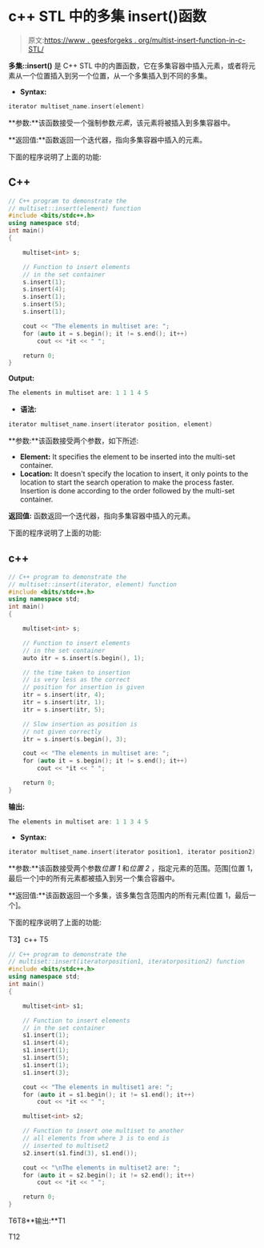 # c++ STL 中的多集 insert()函数

> 原文:[https://www . geesforgeks . org/multist-insert-function-in-c-STL/](https://www.geeksforgeeks.org/multiset-insert-function-in-c-stl/)

**多集::insert()** 是 C++ STL 中的内置函数，它在多集容器中插入元素，或者将元素从一个位置插入到另一个位置，从一个多集插入到不同的多集。

*   **Syntax:**

```cpp
iterator multiset_name.insert(element)

```

**参数:**该函数接受一个强制参数*元素*，该元素将被插入到多集容器中。

**返回值:**函数返回一个迭代器，指向多集容器中插入的元素。

下面的程序说明了上面的功能:

## C++

```cpp
// C++ program to demonstrate the
// multiset::insert(element) function
#include <bits/stdc++.h>
using namespace std;
int main()
{

    multiset<int> s;

    // Function to insert elements
    // in the set container
    s.insert(1);
    s.insert(4);
    s.insert(1);
    s.insert(5);
    s.insert(1);

    cout << "The elements in multiset are: ";
    for (auto it = s.begin(); it != s.end(); it++)
        cout << *it << " ";

    return 0;
}
```

**Output:** 

```cpp
The elements in multiset are: 1 1 1 4 5

```

*   **语法:**

```cpp
iterator multiset_name.insert(iterator position, element)

```

**参数:**该函数接受两个参数，如下所述:

*   **Element:** It specifies the element to be inserted into the multi-set container.
*   **Location:** It doesn't specify the location to insert, it only points to the location to start the search operation to make the process faster. Insertion is done according to the order followed by the multi-set container.

**返回值:** 函数返回一个迭代器，指向多集容器中插入的元素。

下面的程序说明了上面的功能:

## c++

```cpp
// C++ program to demonstrate the
// multiset::insert(iterator, element) function
#include <bits/stdc++.h>
using namespace std;
int main()
{

    multiset<int> s;

    // Function to insert elements
    // in the set container
    auto itr = s.insert(s.begin(), 1);

    // the time taken to insertion
    // is very less as the correct
    // position for insertion is given
    itr = s.insert(itr, 4);
    itr = s.insert(itr, 1);
    itr = s.insert(itr, 5);

    // Slow insertion as position is
    // not given correctly
    itr = s.insert(s.begin(), 3);

    cout << "The elements in multiset are: ";
    for (auto it = s.begin(); it != s.end(); it++)
        cout << *it << " ";

    return 0;
}
```

**输出:**

```cpp
The elements in multiset are: 1 1 3 4 5

```

*   **Syntax:**

```cpp
iterator multiset_name.insert(iterator position1, iterator position2)

```

**参数:**该函数接受两个参数*位置 1* 和*位置 2* ，指定元素的范围。范围[位置 1，最后一个]中的所有元素都被插入到另一个集合容器中。

**返回值:**该函数返回一个多集，该多集包含范围内的所有元素[位置 1，最后一个]。

下面的程序说明了上面的功能:

T3】c++ T5

```cpp
// C++ program to demonstrate the
// multiset::insert(iteratorposition1, iteratorposition2) function
#include <bits/stdc++.h>
using namespace std;
int main()
{

    multiset<int> s1;

    // Function to insert elements
    // in the set container
    s1.insert(1);
    s1.insert(4);
    s1.insert(1);
    s1.insert(5);
    s1.insert(1);
    s1.insert(3);

    cout << "The elements in multiset1 are: ";
    for (auto it = s1.begin(); it != s1.end(); it++)
        cout << *it << " ";

    multiset<int> s2;

    // Function to insert one multiset to another
    // all elements from where 3 is to end is
    // inserted to multiset2
    s2.insert(s1.find(3), s1.end());

    cout << "\nThe elements in multiset2 are: ";
    for (auto it = s2.begin(); it != s2.end(); it++)
        cout << *it << " ";

    return 0;
}
```

T6T8**输出:**T1

T12